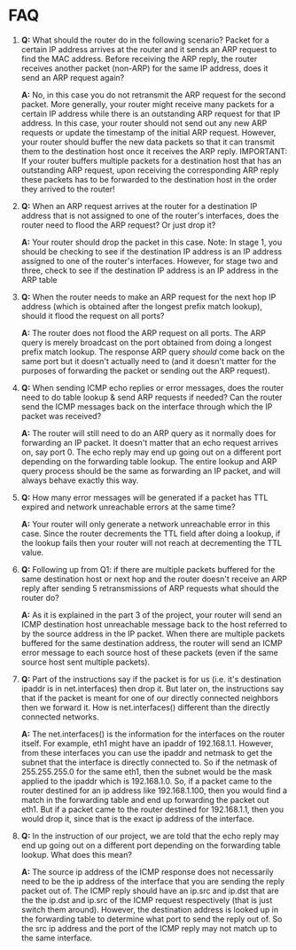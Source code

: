 # FAQ

1. **Q:** What should the router do in the following scenario? Packet for a certain IP address arrives at the router and it sends an ARP request to find the MAC address. Before receiving the ARP reply, the router receives another packet (non-ARP) for the same IP address, does it send an ARP request again?

   **A:** No, in this case you do not retransmit the ARP request for the second packet. More generally, your router might receive many packets for a certain IP address while there is an outstanding ARP request for that IP address. In this case, your router should not send out any new ARP requests or update the timestamp of the initial ARP request. However, your router should buffer the new data packets so that it can transmit them to the destination host once it receives the ARP reply. IMPORTANT: If your router buffers multiple packets for a destination host that has an outstanding ARP request, upon receiving the corresponding ARP reply these packets has to be forwarded to the destination host in the order they arrived to the router!

2. **Q:** When an ARP request arrives at the router for a destination IP address that is not assigned to one of the router's interfaces, does the router need to flood the ARP request? Or just drop it?

   **A:** Your router should drop the packet in this case. Note: In stage 1, you should be checking to see if the destination IP address is an IP address assigned to one of the router's interfaces. However, for stage two and three, check to see if the destination IP address is an IP address in the ARP table

3. **Q:** When the router needs to make an ARP request for the next hop IP address (which is obtained after the longest prefix match lookup), should it flood the request on all ports?

   **A:** The router does not flood the ARP request on all ports. The ARP query is merely broadcast on the port obtained from doing a longest prefix match lookup. The response ARP query *should* come back on the same port but it doesn't actually need to (and it doesn't matter for the purposes of forwarding the packet or sending out the ARP request).

4. **Q:** When sending ICMP echo replies or error messages, does the router need to do table lookup & send ARP requests if needed? Can the router send the ICMP messages back on the interface through which the IP packet was received?

   **A:** The router will still need to do an ARP query as it normally does for forwarding an IP packet. It doesn't matter that an echo request arrives on, say port 0. The echo reply may end up going out on a different port depending on the forwarding table lookup. The entire lookup and ARP query process should be the same as forwarding an IP packet, and will always behave exactly this way.

5. **Q:** How many error messages will be generated if a packet has TTL expired and network unreachable errors at the same time?

   **A:** Your router will only generate a network unreachable error in this case. Since the router decrements the TTL field after doing a lookup, if the lookup fails then your router will not reach at decrementing the TTL value.

6. **Q:** Following up from Q1: if there are multiple packets buffered for the same destination host or next hop and the router doesn't receive an ARP reply after sending 5 retransmissions of ARP requests what should the router do?

   **A:** As it is explained in the part 3 of the project, your router will send an ICMP destination host unreachable message back to the host referred to by the source address in the IP packet. When there are multiple packets buffered for the same destination address, the router will send an ICMP error message to each source host of these packets (even if the same source host sent multiple packets).

7. **Q:** Part of the instructions say if the packet is for us (i.e. it's destination ipaddr is in net.interfaces) then drop it. But later on, the instructions say that if the packet is meant for one of our directly connected neighbors then we forward it. How is net.interfaces() different than the directly connected networks.

   **A:** The net.interfaces() is the information for the interfaces on the router itself. For example, eth1 might have an ipaddr of 192.168.1.1. However, from these interfaces you can use the ipaddr and netmask to get the subnet that the interface is directly connected to. So if the netmask of 255.255.255.0 for the same eth1, then the subnet would be the mask applied to the ipaddr which is 192.168.1.0. So, if a packet came to the router destined for an ip address like 192.168.1.100, then you would find a match in the forwarding table and end up forwarding the packet out eth1. But if a packet came to the router destined for 192.168.1.1, then you would drop it, since that is the exact ip address of the interface.

8. **Q:** In the instruction of our project, we are told that the echo reply may end up going out on a different port depending on the forwarding table lookup. What does this mean?

   **A:** The source ip address of the ICMP response does not necessarily need to be the ip address of the interface that you are sending the reply packet out of. The ICMP reply should have an ip.src and ip.dst that are the the ip.dst and ip.src of the ICMP request respectively (that is just switch them around). However, the destination address is looked up in the forwarding table to determine what port to send the reply out of. So the src ip address and the port of the ICMP reply may not match up to the same interface.
